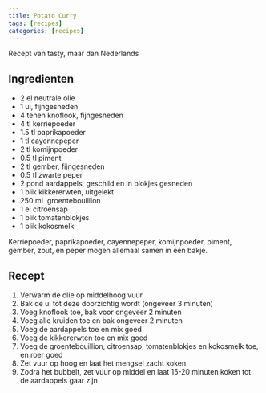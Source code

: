 ```yaml
---
title: Potato Curry
tags: [recipes]
categories: [recipes]
---
```


Recept van tasty, maar dan Nederlands

## Ingredienten

* 2 el neutrale olie
* 1 ui, fijngesneden
* 4 tenen knoflook, fijngesneden
* 4 tl kerriepoeder
* 1.5 tl paprikapoeder
* 1 tl cayennepeper
* 2 tl komijnpoeder
* 0.5 tl piment
* 2 tl gember, fijngesneden
* 0.5 tl zwarte peper
* 2 pond aardappels, geschild en in blokjes gesneden
* 1 blik kikkererwten, uitgelekt
* 250 mL groentebouillion
* 1 el citroensap
* 1 blik tomatenblokjes
* 1 blik kokosmelk

Kerriepoeder, paprikapoeder, cayennepeper, komijnpoeder, piment, gember, zout, en peper mogen allemaal samen in één bakje.

## Recept

1. Verwarm de olie op middelhoog vuur
2. Bak de ui tot deze doorzichtig wordt (ongeveer 3 minuten)
3. Voeg knoflook toe, bak voor ongeveer 2 minuten
4. Voeg alle kruiden toe en bak ongeveer 2 minuten
5. Voeg de aardappels toe en mix goed
6. Voeg de kikkererwten toe en mix goed
7. Voeg de groentebouillion, citroensap, tomatenblokjes en kokosmelk toe, en roer goed
8. Zet vuur op hoog en laat het mengsel zacht koken
9. Zodra het bubbelt, zet vuur op middel en laat 15-20 minuten koken tot de aardappels gaar zijn
